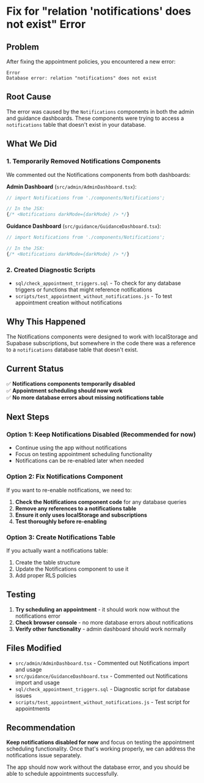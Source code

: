 # Fix for "relation 'notifications' does not exist" Error

## Problem
After fixing the appointment policies, you encountered a new error:
```
Error
Database error: relation "notifications" does not exist
```

## Root Cause
The error was caused by the `Notifications` components in both the admin and guidance dashboards. These components were trying to access a `notifications` table that doesn't exist in your database.

## What We Did

### 1. Temporarily Removed Notifications Components
We commented out the Notifications components from both dashboards:

**Admin Dashboard** (`src/admin/AdminDashboard.tsx`):
```typescript
// import Notifications from './components/Notifications';

// In the JSX:
{/* <Notifications darkMode={darkMode} /> */}
```

**Guidance Dashboard** (`src/guidance/GuidanceDashboard.tsx`):
```typescript
// import Notifications from './components/Notifications';

// In the JSX:
{/* <Notifications darkMode={darkMode} /> */}
```

### 2. Created Diagnostic Scripts
- `sql/check_appointment_triggers.sql` - To check for any database triggers or functions that might reference notifications
- `scripts/test_appointment_without_notifications.js` - To test appointment creation without notifications

## Why This Happened

The Notifications components were designed to work with localStorage and Supabase subscriptions, but somewhere in the code there was a reference to a `notifications` database table that doesn't exist.

## Current Status

✅ **Notifications components temporarily disabled**  
✅ **Appointment scheduling should now work**  
✅ **No more database errors about missing notifications table**

## Next Steps

### Option 1: Keep Notifications Disabled (Recommended for now)
- Continue using the app without notifications
- Focus on testing appointment scheduling functionality
- Notifications can be re-enabled later when needed

### Option 2: Fix Notifications Component
If you want to re-enable notifications, we need to:

1. **Check the Notifications component code** for any database queries
2. **Remove any references to a notifications table**
3. **Ensure it only uses localStorage and subscriptions**
4. **Test thoroughly before re-enabling**

### Option 3: Create Notifications Table
If you actually want a notifications table:
1. Create the table structure
2. Update the Notifications component to use it
3. Add proper RLS policies

## Testing

1. **Try scheduling an appointment** - it should work now without the notifications error
2. **Check browser console** - no more database errors about notifications
3. **Verify other functionality** - admin dashboard should work normally

## Files Modified

- `src/admin/AdminDashboard.tsx` - Commented out Notifications import and usage
- `src/guidance/GuidanceDashboard.tsx` - Commented out Notifications import and usage
- `sql/check_appointment_triggers.sql` - Diagnostic script for database issues
- `scripts/test_appointment_without_notifications.js` - Test script for appointments

## Recommendation

**Keep notifications disabled for now** and focus on testing the appointment scheduling functionality. Once that's working properly, we can address the notifications issue separately.

The app should now work without the database error, and you should be able to schedule appointments successfully. 